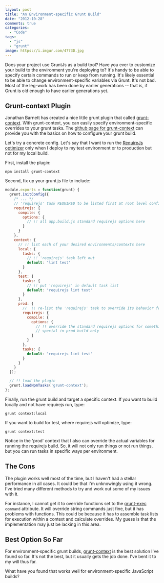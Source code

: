 ```yaml
---
layout: post
title: "An Environment-specific Grunt Build"
date: "2012-10-28"
comments: true
categories:
  - "Code"
tags:
  - "js"
  - "grunt"
image: https://i.imgur.com/4773D.jpg
---
```


Does your project use GruntJs as a build tool?  Have you ever to customize your build to the environment you're deploying to?  It's handy to be able to specify certain commands to run or keep from running.  It's likely essential to be able to change environment-specific variables via Grunt.  It's not bad.  Most of the leg-work has been done by earlier generations -- that is, if Grunt is old enough to have earlier generations yet.

<!--more-->

## Grunt-context Plugin

Jonathan Barnett has created a nice little grunt plugin that called [grunt-context](https://npmjs.org/package/grunt-context).  With grunt-context, you can easily specify environment-specific overrides to your grunt tasks.  The [github page for grunt-context](https://github.com/indieisaconcept/grunt-context) can provide you with the basics on how to configure your grunt build.

Let's try a concrete config.  Let's say that I want to run the [RequireJs optimizer](http://jaketrent.com/post/run-requirejs-with-gruntjs/) only when I deploy to my test environment or to production but not for my local build.

First, install the plugin:

    npm install grunt-context

Second, fix up your grunt.js file to include:

```js
module.exports = function(grunt) {
  grunt.initConfig({
    /* ... */
    // 'requirejs' task REQUIRED to be listed first at root level config
    requirejs: {
      compile: {
        options: {
          // !! all app.build.js standard requirejs options here
        }
      }
    },
    context: {
      // !! list each of your desired environments/contexts here
      local: {
        tasks: {
          // !! 'requirejs' task left out
          default: 'lint test'
        }
      },
      test: {
        tasks: {
          // !! put 'requirejs' in default task list
          default: 'requirejs lint test'
        }
      },
      prod: {
        //  !! re-list the 'requirejs' task to override its behavior for this context
        requirejs: {
          compile: {
            options: {
              // !! override the standard requirejs options for something
              // special in prod build only
            }
          }
        },
        tasks: {
          default: 'requirejs lint test'
        }
      }
    }
  });

  // !! load the plugin
  grunt.loadNpmTasks('grunt-context');
};
```

Finally, run the grunt build and target a specific context.  If you want to build locally and not have requirejs run, type:

    grunt context:local

If you want to build for test, where requirejs will optimize, type:

    grunt context:test

Notice in the 'prod' context that I also can override the actual variables for running the requirejs build.  So, it will not only run things or not run things, but you can run tasks in specific ways per environment.

## The Cons

The plugin works well most of the time, but I haven't had a stellar performance in all cases.  It could be that I'm unknowingly using it wrong.  I've tried many different methods to try and work out some of my issues with it.

For instance, I cannot get it to override functions set to the [grunt-exec](https://npmjs.org/package/grunt-exec) `command` attribute.  It will override string commands just fine, but it has problems with functions.  This could be because it has to assemble task lists for execution within a context and calculate overrides.  My guess is that the implementation may just be lacking in this area.

## Best Option So Far

For environment-specific grunt builds, [grunt-context](https://npmjs.org/package/grunt-context) is the best solution I've found so far.  It's not the best, but it usually gets the job done.  I've bent it to my will thus far.

What have you found that works well for environment-specific JavaScript builds?
